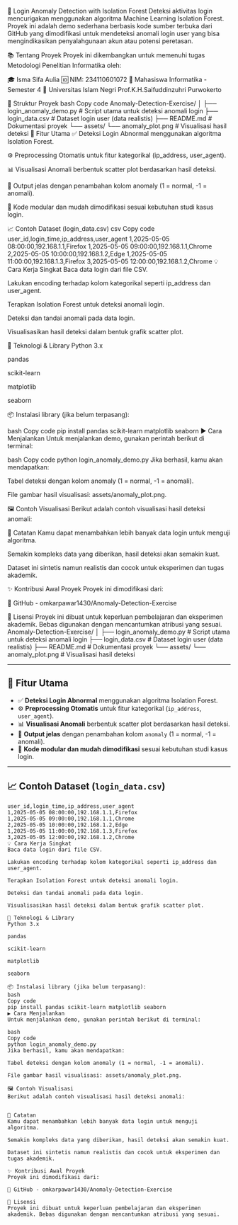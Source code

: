 🔐 Login Anomaly Detection with Isolation Forest
Deteksi aktivitas login mencurigakan menggunakan algoritma Machine Learning Isolation Forest. Proyek ini adalah demo sederhana berbasis kode sumber terbuka dari GitHub yang dimodifikasi untuk mendeteksi anomali login user yang bisa mengindikasikan penyalahgunaan akun atau potensi peretasan.

📚 Tentang Proyek
Proyek ini dikembangkan untuk memenuhi tugas Metodologi Penelitian Informatika oleh:

🎓 Isma Sifa Aulia
🆔 NIM: 234110601072
📘 Mahasiswa Informatika - Semester 4
🏫 Universitas Islam Negri Prof.K.H.Saifuddinzuhri Purwokerto

📁 Struktur Proyek
bash
Copy code
Anomaly-Detection-Exercise/
│
├── login_anomaly_demo.py       # Script utama untuk deteksi anomali login
├── login_data.csv              # Dataset login user (data realistis)
├── README.md                   # Dokumentasi proyek
└── assets/
    └── anomaly_plot.png        # Visualisasi hasil deteksi
🚀 Fitur Utama
✅ Deteksi Login Abnormal menggunakan algoritma Isolation Forest.

⚙️ Preprocessing Otomatis untuk fitur kategorikal (ip_address, user_agent).

📊 Visualisasi Anomali berbentuk scatter plot berdasarkan hasil deteksi.

💾 Output jelas dengan penambahan kolom anomaly (1 = normal, -1 = anomali).

🔧 Kode modular dan mudah dimodifikasi sesuai kebutuhan studi kasus login.

📈 Contoh Dataset (login_data.csv)
csv
Copy code
user_id,login_time,ip_address,user_agent
1,2025-05-05 08:00:00,192.168.1.1,Firefox
1,2025-05-05 09:00:00,192.168.1.1,Chrome
2,2025-05-05 10:00:00,192.168.1.2,Edge
1,2025-05-05 11:00:00,192.168.1.3,Firefox
3,2025-05-05 12:00:00,192.168.1.2,Chrome
💡 Cara Kerja Singkat
Baca data login dari file CSV.

Lakukan encoding terhadap kolom kategorikal seperti ip_address dan user_agent.

Terapkan Isolation Forest untuk deteksi anomali login.

Deteksi dan tandai anomali pada data login.

Visualisasikan hasil deteksi dalam bentuk grafik scatter plot.

🧠 Teknologi & Library
Python 3.x

pandas

scikit-learn

matplotlib

seaborn

📦 Instalasi library (jika belum terpasang):

bash
Copy code
pip install pandas scikit-learn matplotlib seaborn
▶️ Cara Menjalankan
Untuk menjalankan demo, gunakan perintah berikut di terminal:

bash
Copy code
python login_anomaly_demo.py
Jika berhasil, kamu akan mendapatkan:

Tabel deteksi dengan kolom anomaly (1 = normal, -1 = anomali).

File gambar hasil visualisasi: assets/anomaly_plot.png.

🖼️ Contoh Visualisasi
Berikut adalah contoh visualisasi hasil deteksi anomali:


📌 Catatan
Kamu dapat menambahkan lebih banyak data login untuk menguji algoritma.

Semakin kompleks data yang diberikan, hasil deteksi akan semakin kuat.

Dataset ini sintetis namun realistis dan cocok untuk eksperimen dan tugas akademik.

✨ Kontribusi Awal Proyek
Proyek ini dimodifikasi dari:

🔗 GitHub - omkarpawar1430/Anomaly-Detection-Exercise

📝 Lisensi
Proyek ini dibuat untuk keperluan pembelajaran dan eksperimen akademik. Bebas digunakan dengan mencantumkan atribusi yang sesuai.
Anomaly-Detection-Exercise/
│
├── login_anomaly_demo.py # Script utama untuk deteksi anomali login
├── login_data.csv # Dataset login user (data realistis)
├── README.md # Dokumentasi proyek
└── assets/
└── anomaly_plot.png # Visualisasi hasil deteksi

---

## 🚀 Fitur Utama

- ✅ **Deteksi Login Abnormal** menggunakan algoritma Isolation Forest.
- ⚙️ **Preprocessing Otomatis** untuk fitur kategorikal (`ip_address`, `user_agent`).
- 📊 **Visualisasi Anomali** berbentuk scatter plot berdasarkan hasil deteksi.
- 💾 **Output jelas** dengan penambahan kolom `anomaly` (1 = normal, -1 = anomali).
- 🔧 **Kode modular dan mudah dimodifikasi** sesuai kebutuhan studi kasus login.

---

## 📈 Contoh Dataset (`login_data.csv`)

```csv
user_id,login_time,ip_address,user_agent
1,2025-05-05 08:00:00,192.168.1.1,Firefox
1,2025-05-05 09:00:00,192.168.1.1,Chrome
2,2025-05-05 10:00:00,192.168.1.2,Edge
1,2025-05-05 11:00:00,192.168.1.3,Firefox
3,2025-05-05 12:00:00,192.168.1.2,Chrome
💡 Cara Kerja Singkat
Baca data login dari file CSV.

Lakukan encoding terhadap kolom kategorikal seperti ip_address dan user_agent.

Terapkan Isolation Forest untuk deteksi anomali login.

Deteksi dan tandai anomali pada data login.

Visualisasikan hasil deteksi dalam bentuk grafik scatter plot.

🧠 Teknologi & Library
Python 3.x

pandas

scikit-learn

matplotlib

seaborn

📦 Instalasi library (jika belum terpasang):
bash
Copy code
pip install pandas scikit-learn matplotlib seaborn
▶️ Cara Menjalankan
Untuk menjalankan demo, gunakan perintah berikut di terminal:

bash
Copy code
python login_anomaly_demo.py
Jika berhasil, kamu akan mendapatkan:

Tabel deteksi dengan kolom anomaly (1 = normal, -1 = anomali).

File gambar hasil visualisasi: assets/anomaly_plot.png.

🖼️ Contoh Visualisasi
Berikut adalah contoh visualisasi hasil deteksi anomali:


📌 Catatan
Kamu dapat menambahkan lebih banyak data login untuk menguji algoritma.

Semakin kompleks data yang diberikan, hasil deteksi akan semakin kuat.

Dataset ini sintetis namun realistis dan cocok untuk eksperimen dan tugas akademik.

✨ Kontribusi Awal Proyek
Proyek ini dimodifikasi dari:

🔗 GitHub - omkarpawar1430/Anomaly-Detection-Exercise

📝 Lisensi
Proyek ini dibuat untuk keperluan pembelajaran dan eksperimen akademik. Bebas digunakan dengan mencantumkan atribusi yang sesuai.
